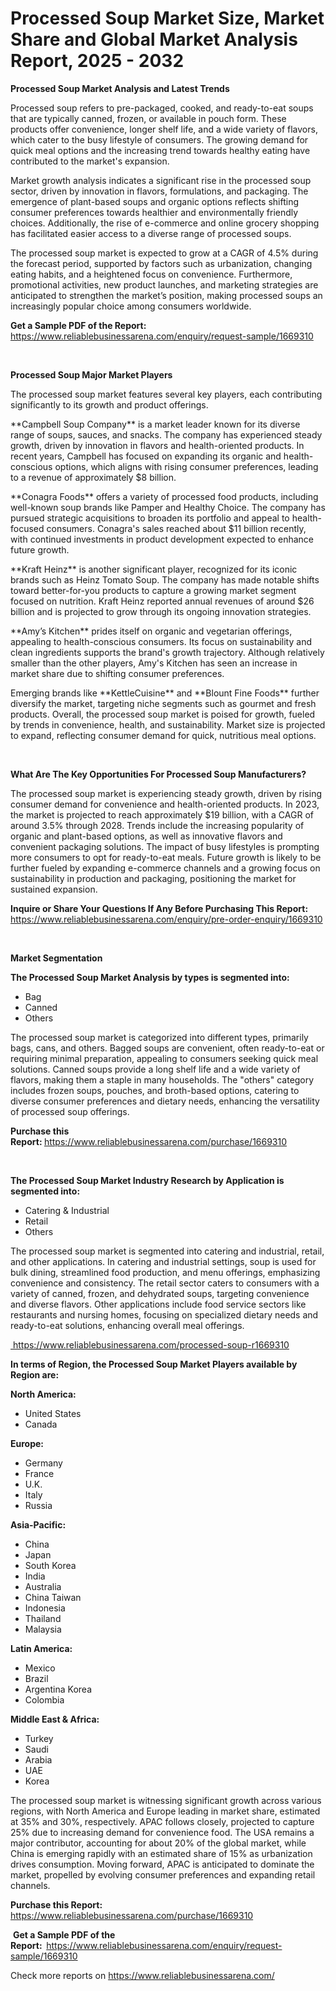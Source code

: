 <p><h1>Processed Soup Market Size, Market Share and Global Market Analysis Report, 2025 - 2032</h1></p><p><strong>Processed Soup Market Analysis and Latest Trends</strong></p>
<p><p>Processed soup refers to pre-packaged, cooked, and ready-to-eat soups that are typically canned, frozen, or available in pouch form. These products offer convenience, longer shelf life, and a wide variety of flavors, which cater to the busy lifestyle of consumers. The growing demand for quick meal options and the increasing trend towards healthy eating have contributed to the market's expansion.</p><p>Market growth analysis indicates a significant rise in the processed soup sector, driven by innovation in flavors, formulations, and packaging. The emergence of plant-based soups and organic options reflects shifting consumer preferences towards healthier and environmentally friendly choices. Additionally, the rise of e-commerce and online grocery shopping has facilitated easier access to a diverse range of processed soups.</p><p>The processed soup market is expected to grow at a CAGR of 4.5% during the forecast period, supported by factors such as urbanization, changing eating habits, and a heightened focus on convenience. Furthermore, promotional activities, new product launches, and marketing strategies are anticipated to strengthen the market’s position, making processed soups an increasingly popular choice among consumers worldwide.</p></p>
<p><strong>Get a Sample PDF of the Report:&nbsp;</strong> <a href="https://www.reliablebusinessarena.com/enquiry/request-sample/1669310?utm_campaign=3498&utm_medium=2&utm_source=Github&utm_content=ia&utm_term=07042025&utm_id=processed-soup">https://www.reliablebusinessarena.com/enquiry/request-sample/1669310</a></p>
<p>&nbsp;</p>
<p><strong>Processed Soup Major Market Players</strong></p>
<p><p>The processed soup market features several key players, each contributing significantly to its growth and product offerings. </p><p>**Campbell Soup Company** is a market leader known for its diverse range of soups, sauces, and snacks. The company has experienced steady growth, driven by innovation in flavors and health-oriented products. In recent years, Campbell has focused on expanding its organic and health-conscious options, which aligns with rising consumer preferences, leading to a revenue of approximately $8 billion.</p><p>**Conagra Foods** offers a variety of processed food products, including well-known soup brands like Pamper and Healthy Choice. The company has pursued strategic acquisitions to broaden its portfolio and appeal to health-focused consumers. Conagra's sales reached about $11 billion recently, with continued investments in product development expected to enhance future growth.</p><p>**Kraft Heinz** is another significant player, recognized for its iconic brands such as Heinz Tomato Soup. The company has made notable shifts toward better-for-you products to capture a growing market segment focused on nutrition. Kraft Heinz reported annual revenues of around $26 billion and is projected to grow through its ongoing innovation strategies.</p><p>**Amy’s Kitchen** prides itself on organic and vegetarian offerings, appealing to health-conscious consumers. Its focus on sustainability and clean ingredients supports the brand's growth trajectory. Although relatively smaller than the other players, Amy's Kitchen has seen an increase in market share due to shifting consumer preferences.</p><p>Emerging brands like **KettleCuisine** and **Blount Fine Foods** further diversify the market, targeting niche segments such as gourmet and fresh products. Overall, the processed soup market is poised for growth, fueled by trends in convenience, health, and sustainability. Market size is projected to expand, reflecting consumer demand for quick, nutritious meal options.</p></p>
<p>&nbsp;</p>
<p><strong>What Are The Key Opportunities For Processed Soup Manufacturers?</strong></p>
<p><p>The processed soup market is experiencing steady growth, driven by rising consumer demand for convenience and health-oriented products. In 2023, the market is projected to reach approximately $19 billion, with a CAGR of around 3.5% through 2028. Trends include the increasing popularity of organic and plant-based options, as well as innovative flavors and convenient packaging solutions. The impact of busy lifestyles is prompting more consumers to opt for ready-to-eat meals. Future growth is likely to be further fueled by expanding e-commerce channels and a growing focus on sustainability in production and packaging, positioning the market for sustained expansion.</p></p>
<p><strong>Inquire or Share Your Questions If Any Before Purchasing This Report:</strong> <a href="https://www.reliablebusinessarena.com/enquiry/pre-order-enquiry/1669310?utm_campaign=3498&utm_medium=2&utm_source=Github&utm_content=ia&utm_term=07042025&utm_id=processed-soup">https://www.reliablebusinessarena.com/enquiry/pre-order-enquiry/1669310</a></p>
<p>&nbsp;</p>
<p><strong>Market Segmentation</strong></p>
<p><strong>The Processed Soup Market Analysis by types is segmented into:</strong></p>
<p><ul><li>Bag</li><li>Canned</li><li>Others</li></ul></p>
<p><p>The processed soup market is categorized into different types, primarily bags, cans, and others. Bagged soups are convenient, often ready-to-eat or requiring minimal preparation, appealing to consumers seeking quick meal solutions. Canned soups provide a long shelf life and a wide variety of flavors, making them a staple in many households. The "others" category includes frozen soups, pouches, and broth-based options, catering to diverse consumer preferences and dietary needs, enhancing the versatility of processed soup offerings.</p></p>
<p><strong>Purchase this Report:&nbsp;</strong><a href="https://www.reliablebusinessarena.com/purchase/1669310?utm_campaign=3498&utm_medium=2&utm_source=Github&utm_content=ia&utm_term=07042025&utm_id=processed-soup">https://www.reliablebusinessarena.com/purchase/1669310</a></p>
<p>&nbsp;</p>
<p><strong>The Processed Soup Market Industry Research by Application is segmented into:</strong></p>
<p><ul><li>Catering & Industrial</li><li>Retail</li><li>Others</li></ul></p>
<p><p>The processed soup market is segmented into catering and industrial, retail, and other applications. In catering and industrial settings, soup is used for bulk dining, streamlined food production, and menu offerings, emphasizing convenience and consistency. The retail sector caters to consumers with a variety of canned, frozen, and dehydrated soups, targeting convenience and diverse flavors. Other applications include food service sectors like restaurants and nursing homes, focusing on specialized dietary needs and ready-to-eat solutions, enhancing overall meal offerings.</p></p>
<p><a href="https://www.reliablebusinessarena.com/processed-soup-r1669310?utm_campaign=3498&utm_medium=2&utm_source=Github&utm_content=ia&utm_term=07042025&utm_id=processed-soup">&nbsp;https://www.reliablebusinessarena.com/processed-soup-r1669310</a></p>
<p><strong>In terms of Region, the Processed Soup Market Players available by Region are:</strong></p>
<p>
    <p> <strong> North America: </strong>
        <ul>
            <li>United States</li>
            <li>Canada</li>
        </ul>
        </p> 
    <p> <strong> Europe: </strong>
        <ul>
            <li>Germany</li>
            <li>France</li>
            <li>U.K.</li>
            <li>Italy</li>
            <li>Russia</li>
        </ul>
        </p> 
    <p> <strong> Asia-Pacific: </strong>
        <ul>
            <li>China</li>
            <li>Japan</li>
            <li>South Korea</li>
            <li>India</li>
            <li>Australia</li>
            <li>China Taiwan</li>
            <li>Indonesia</li>
            <li>Thailand</li>
            <li>Malaysia</li>
        </ul>
        </p> 
    <p> <strong> Latin America: </strong>
        <ul>
            <li>Mexico</li>
            <li>Brazil</li>
            <li>Argentina Korea</li>
            <li>Colombia</li>
        </ul>
        </p> 
    <p> <strong> Middle East & Africa: </strong>
        <ul>
            <li>Turkey</li>
            <li>Saudi</li>
            <li>Arabia</li>
            <li>UAE</li>
            <li>Korea</li>
        </ul>
    </p>
    </p>
<p><p>The processed soup market is witnessing significant growth across various regions, with North America and Europe leading in market share, estimated at 35% and 30%, respectively. APAC follows closely, projected to capture 25% due to increasing demand for convenience food. The USA remains a major contributor, accounting for about 20% of the global market, while China is emerging rapidly with an estimated share of 15% as urbanization drives consumption. Moving forward, APAC is anticipated to dominate the market, propelled by evolving consumer preferences and expanding retail channels.</p></p>
<p><strong>Purchase this Report: </strong><a href="https://www.reliablebusinessarena.com/purchase/1669310?utm_campaign=3498&utm_medium=2&utm_source=Github&utm_content=ia&utm_term=07042025&utm_id=processed-soup">https://www.reliablebusinessarena.com/purchase/1669310</a></p>
<p>&nbsp;<strong>Get a Sample PDF of the Report:&nbsp;&nbsp;</strong><a href="https://www.reliablebusinessarena.com/enquiry/request-sample/1669310?utm_campaign=3498&utm_medium=2&utm_source=Github&utm_content=ia&utm_term=07042025&utm_id=processed-soup">https://www.reliablebusinessarena.com/enquiry/request-sample/1669310</a></p>
<p><strong></strong></p>
<p>Check more reports on <a href="https://www.reliablebusinessarena.com/?utm_campaign=3498&utm_medium=2&utm_source=Github&utm_content=ia&utm_term=07042025&utm_id=processed-soup">https://www.reliablebusinessarena.com/</a></p>